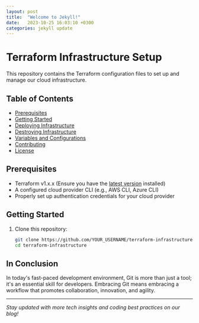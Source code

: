 ```yaml
---
layout: post
title:  "Welcome to Jekyll!"
date:   2023-10-25 16:03:10 +0300
categories: jekyll update
---
```

# Terraform Infrastructure Setup

This repository contains the Terraform configuration files to set up and manage our cloud infrastructure.

## Table of Contents

- [Prerequisites](#prerequisites)
- [Getting Started](#getting-started)
- [Deploying Infrastructure](#deploying-infrastructure)
- [Destroying Infrastructure](#destroying-infrastructure)
- [Variables and Configurations](#variables-and-configurations)
- [Contributing](#contributing)
- [License](#license)

## Prerequisites

- Terraform v1.x.x (Ensure you have the [latest version](https://www.terraform.io/downloads.html) installed)
- A configured cloud provider CLI (e.g., AWS CLI, Azure CLI)
- Properly set up authentication credentials for your cloud provider

## Getting Started

1. Clone this repository:
   ```bash
   git clone https://github.com/YOUR_USERNAME/terraform-infrastructure.git
   cd terraform-infrastructure


## In Conclusion

In today's fast-paced development environment, Git is more than just a tool; it's an essential skill for developers. Embracing Git means embracing a workflow that promotes collaboration, innovation, and agility.

---

*Stay updated with more tech insights and coding best practices on our blog!*


[jekyll-docs]: https://jekyllrb.com/docs/home
[jekyll-gh]:   https://github.com/jekyll/jekyll
[jekyll-talk]: https://talk.jekyllrb.com/
